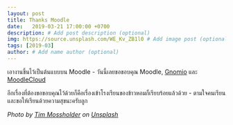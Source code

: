 ```yaml
---
layout: post
title: Thanks Moodle
date:   2019-03-21 17:00:00 +0700
description: # Add post description (optional)
img: https://source.unsplash.com/WE_Kv_ZB1l0 # Add image post (optional)
tags: [2019-03]
author: # Add name author (optional)
---
```

เอางานขึ้นไว้เป็นต้นแบบบน Moodle - วันนี้เลยขอขอบคุณ Moodle, [Gnomio](https://www.gnomio.com/) และ [MoodleCloud](https://moodlecloud.com/)

อีกเรื่องที่ต้องขอขอบคุณไว้ด้วยก็คือเรื่องเข้าโรงเรียนของข้าวหอมก็เรียบร้อยแล้วด้วย - ตามใจคนเรียนและขอให้เรียนด้วยความสุขนะครับลูก

*Photo by [Tim Mossholder](https://unsplash.com/@timmossholder) on [Unsplash](https://unsplash.com)*
